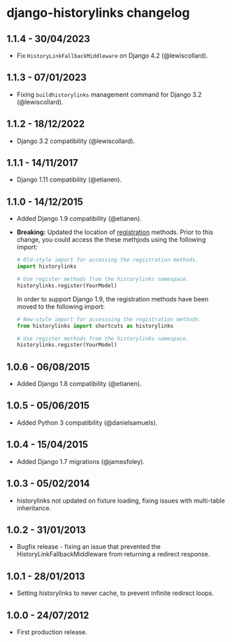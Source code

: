 django-historylinks changelog
=============================

1.1.4 - 30/04/2023
------------------

* Fix `HistoryLinkFallbackMiddleware` on Django 4.2 (@lewiscollard).


1.1.3 - 07/01/2023
------------------

* Fixing `buildhistorylinks` management command for Django 3.2 (@lewiscollard).


1.1.2 - 18/12/2022
------------------

* Django 3.2 compatibility (@lewiscollard).


1.1.1 - 14/11/2017
------------------

* Django 1.11 compatibility (@etianen).


1.1.0 - 14/12/2015
------------------

* Added Django 1.9 compatibility (@etianen).
* **Breaking:** Updated the location of [registration](https://github.com/etianen/django-historylinks/wiki/Registering-models) methods.
    Prior to this change, you could access the these methjods using the following import:

    ```py
    # Old-style import for accessing the registration methods.
    import historylinks

    # Use register methods from the historylinks namespace.
    historylinks.register(YourModel)
    ```

    In order to support Django 1.9, the registration
    methods have been moved to the following import:

    ```py
    # New-style import for accesssing the registration methods.
    from historylinks import shortcuts as historylinks

    # Use register methods from the historylinks namespace.
    historylinks.register(YourModel)
    ```


1.0.6 - 06/08/2015
------------------

* Added Django 1.8 compatibility (@etianen).


1.0.5 - 05/06/2015
------------------

* Added Python 3 compatibility (@danielsamuels).


1.0.4 - 15/04/2015
------------------

* Added Django 1.7 migrations (@jamesfoley).


1.0.3 - 05/02/2014
------------------

* historylinks not updated on fixture loading, fixing issues with multi-table inheritance.


1.0.2 - 31/01/2013
------------------

* Bugfix release - fixing an issue that prevented the HistoryLinkFallbackMiddleware from returning a redirect response.


1.0.1 - 28/01/2013
------------------

* Setting historylinks to never cache, to prevent infinite redirect loops.


1.0.0 - 24/07/2012
------------------

* First production release.
